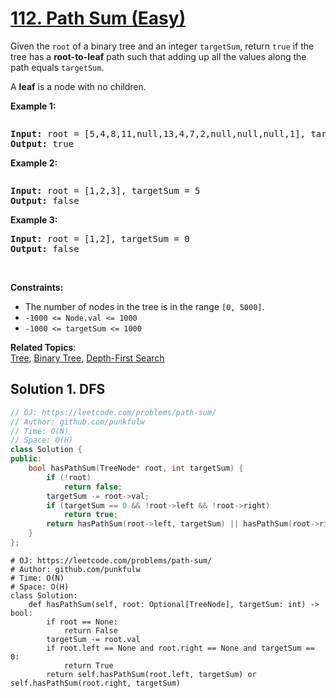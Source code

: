 # [112. Path Sum (Easy)](https://leetcode.com/problems/path-sum/)

<p>Given the <code>root</code> of a binary tree and an integer <code>targetSum</code>, 
  return <code>true</code> if the tree has a <b>root-to-leaf</b> path such that adding up all the values along the path equals <code>targetSum</code>.</p>

<p>A <b>leaf</b> is a node with no children.</p>

<p><strong>Example 1:</strong></p>
<img alt="" src="https://assets.leetcode.com/uploads/2021/01/18/pathsum1.jpg">
<pre>
<strong>Input:</strong> root = [5,4,8,11,null,13,4,7,2,null,null,null,1], targetSum = 22
<strong>Output:</strong> true
</pre>

<p><strong>Example 2:</strong></p>
<img alt="" src="https://assets.leetcode.com/uploads/2021/01/18/pathsum2.jpg">
<pre>
<strong>Input:</strong> root = [1,2,3], targetSum = 5
<strong>Output:</strong> false
</pre>


<p><strong>Example 3:</strong></p>
<pre>
<strong>Input:</strong> root = [1,2], targetSum = 0
<strong>Output:</strong> false
</pre>



<p>&nbsp;</p>
<p><strong>Constraints:</strong></p>

<ul>
  <li>The number of nodes in the tree is in the range <code>[0, 5000]</code>.</li>
  <li><code>-1000 &lt;= Node.val &lt;= 1000</code></li>
  <li><code>-1000 &lt;= targetSum &lt;= 1000</code></li>
</ul>



**Related Topics**:  
[Tree](https://leetcode.com/tag/tree/), [Binary Tree](https://leetcode.com/tag/binary-tree/), [Depth-First Search](https://leetcode.com/tag/depth-first-search/)


## Solution 1. DFS

```cpp
// OJ: https://leetcode.com/problems/path-sum/
// Author: github.com/punkfulw
// Time: O(N)
// Space: O(H)
class Solution {
public:
    bool hasPathSum(TreeNode* root, int targetSum) {
        if (!root)
            return false;
        targetSum -= root->val;
        if (targetSum == 0 && !root->left && !root->right)
            return true;
        return hasPathSum(root->left, targetSum) || hasPathSum(root->right, targetSum);
    }
};
```

```python3
# OJ: https://leetcode.com/problems/path-sum/
# Author: github.com/punkfulw
# Time: O(N)
# Space: O(H)
class Solution:
    def hasPathSum(self, root: Optional[TreeNode], targetSum: int) -> bool:
        if root == None:
            return False
        targetSum -= root.val
        if root.left == None and root.right == None and targetSum == 0:
            return True
        return self.hasPathSum(root.left, targetSum) or self.hasPathSum(root.right, targetSum)
```

